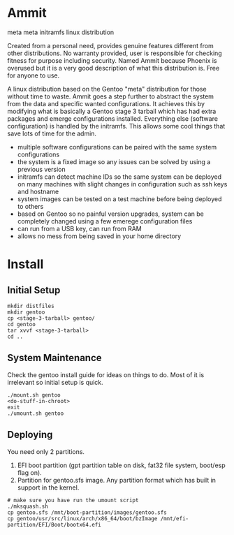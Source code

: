 # Ammit
meta meta initramfs linux distribution

Created from a personal need, provides genuine features different from other distributions. No warranty provided, user is responsible for checking fitness for purpose including security. Named Ammit because Phoenix is overused but it is a very good description of what this distribution is. Free for anyone to use.

A linux distribution based on the Gentoo "meta" distribution for those without time to waste. Ammit goes a step further to abstract the system from the data and specific wanted configurations.
It achieves this by modifying what is basically a Gentoo stage 3 tarball which has had extra packages and emerge configurations installed. Everything else (software configuration) is handled by the initramfs. This allows some cool things that save lots of time for the admin.
 * multiple software configurations can be paired with the same system configurations
 * the system is a fixed image so any issues can be solved by using a previous version
 * initramfs can detect machine IDs so the same system can be deployed on many machines with slight changes in configuration such as ssh keys and hostname
 * system images can be tested on a test machine before being deployed to others
 * based on Gentoo so no painful version upgrades, system can be completely changed using a few emerege configuration files
 * can run from a USB key, can run from RAM
 * allows no mess from being saved in your home directory

# Install

## Initial Setup
```
mkdir distfiles
mkdir gentoo
cp <stage-3-tarball> gentoo/
cd gentoo
tar xvvf <stage-3-tarball>
cd ..
```

## System Maintenance
Check the gentoo install guide for ideas on things to do. Most of it is irrelevant so initial setup is quick.
```
./mount.sh gentoo
<do-stuff-in-chroot>
exit
./umount.sh gentoo
```

## Deploying
You need only 2 partitions.
1. EFI boot partition (gpt partition table on disk, fat32 file system, boot/esp flag on).
2. Partition for gentoo.sfs image. Any partition format which has built in support in the kernel.
```
# make sure you have run the umount script
./mksquash.sh
cp gentoo.sfs /mnt/boot-partition/images/gentoo.sfs
cp gentoo/usr/src/linux/arch/x86_64/boot/bzImage /mnt/efi-partition/EFI/Boot/bootx64.efi
```
